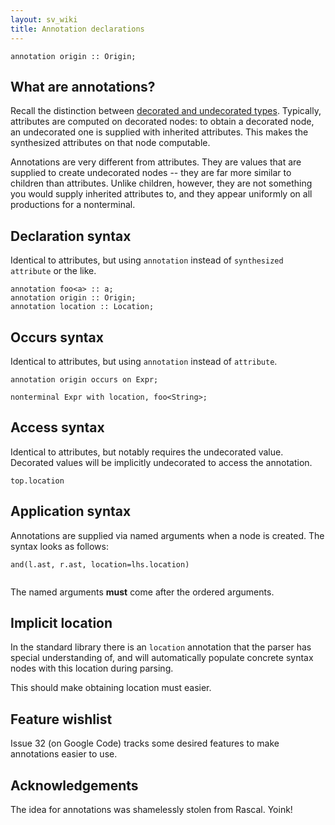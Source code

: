 ```yaml
---
layout: sv_wiki
title: Annotation declarations
---
```



```
annotation origin :: Origin;
```

## What are annotations?

Recall the distinction between [decorated and undecorated
types](/concepts/decorated-vs-undecorated). Typically, attributes are
computed on decorated nodes: to obtain a decorated node, an
undecorated one is supplied with inherited attributes. This makes the
synthesized attributes on that node computable. 

Annotations are very different from attributes. They are values that are supplied to create undecorated nodes -- they are far more similar to children than attributes.  Unlike children, however, they are not something you would supply inherited attributes to, and they appear uniformly on all productions for a nonterminal.

## Declaration syntax

Identical to attributes, but using `annotation` instead of `synthesized attribute` or the like.

```
annotation foo<a> :: a;
annotation origin :: Origin;
annotation location :: Location;
```

## Occurs syntax

Identical to attributes, but using `annotation` instead of `attribute`.

```
annotation origin occurs on Expr;

nonterminal Expr with location, foo<String>;
```

## Access syntax

Identical to attributes, but notably requires the undecorated value. Decorated values will be implicitly undecorated to access the annotation.

```
top.location
```

## Application syntax

Annotations are supplied via named arguments when a node is created. The syntax looks as follows:

```
and(l.ast, r.ast, location=lhs.location)


```

The named arguments **must** come after the ordered arguments.

## Implicit location

In the standard library there is an `location` annotation that the parser has special understanding of, and will automatically populate concrete syntax nodes with this location during parsing.

This should make obtaining location must easier.

## Feature wishlist

Issue 32 (on Google Code) tracks some desired features to make annotations easier to use.

## Acknowledgements

The idea for annotations was shamelessly stolen from Rascal. Yoink!
